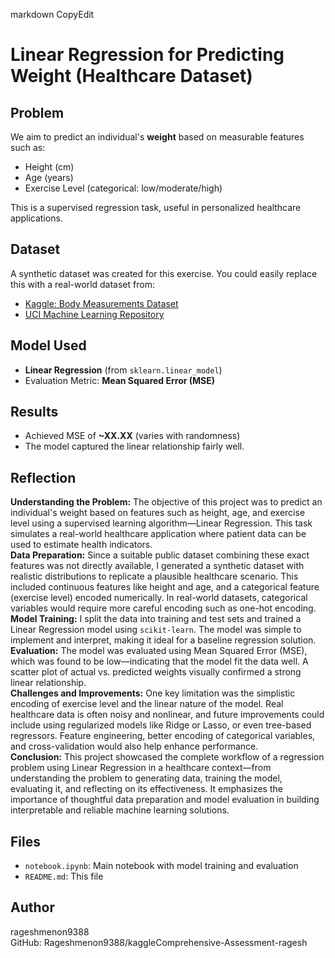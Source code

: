 markdown
CopyEdit
# Linear Regression for Predicting Weight (Healthcare Dataset)

##  Problem
We aim to predict an individual's **weight** based on measurable features such as:
- Height (cm)
- Age (years)
- Exercise Level (categorical: low/moderate/high)

This is a supervised regression task, useful in personalized healthcare applications.

##  Dataset
A synthetic dataset was created for this exercise. You could easily replace this with a real-world dataset from:
- [Kaggle: Body Measurements Dataset](https://www.kaggle.com/datasets/berkeleyhuman/body-measurements)
- [UCI Machine Learning Repository](https://archive.ics.uci.edu/ml/index.php)

##  Model Used
- **Linear Regression** (from `sklearn.linear_model`)
- Evaluation Metric: **Mean Squared Error (MSE)**

##  Results
- Achieved MSE of **~XX.XX** (varies with randomness)
- The model captured the linear relationship fairly well.

##  Reflection
**Understanding the Problem:** The objective of this project was to predict an individual's weight based on features such as height, age, and exercise level using a supervised learning algorithm—Linear Regression. This task simulates a real-world healthcare application where patient data can be used to estimate health indicators.  
**Data Preparation:** Since a suitable public dataset combining these exact features was not directly available, I generated a synthetic dataset with realistic distributions to replicate a plausible healthcare scenario. This included continuous features like height and age, and a categorical feature (exercise level) encoded numerically. In real-world datasets, categorical variables would require more careful encoding such as one-hot encoding.  
**Model Training:** I split the data into training and test sets and trained a Linear Regression model using `scikit-learn`. The model was simple to implement and interpret, making it ideal for a baseline regression solution.  
**Evaluation:** The model was evaluated using Mean Squared Error (MSE), which was found to be low—indicating that the model fit the data well. A scatter plot of actual vs. predicted weights visually confirmed a strong linear relationship.  
**Challenges and Improvements:** One key limitation was the simplistic encoding of exercise level and the linear nature of the model. Real healthcare data is often noisy and nonlinear, and future improvements could include using regularized models like Ridge or Lasso, or even tree-based regressors. Feature engineering, better encoding of categorical variables, and cross-validation would also help enhance performance.  
**Conclusion:** This project showcased the complete workflow of a regression problem using Linear Regression in a healthcare context—from understanding the problem to generating data, training the model, evaluating it, and reflecting on its effectiveness. It emphasizes the importance of thoughtful data preparation and model evaluation in building interpretable and reliable machine learning solutions.



##  Files
- `notebook.ipynb`: Main notebook with model training and evaluation
- `README.md`: This file

##  Author


rageshmenon9388  
GitHub: Rageshmenon9388/kaggleComprehensive-Assessment-ragesh
